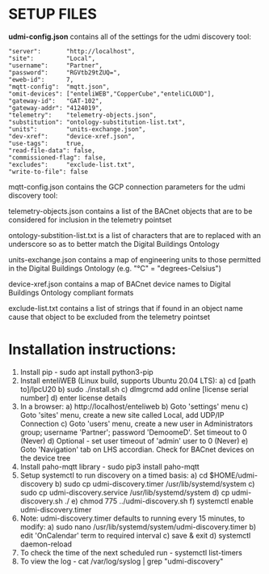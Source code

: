 SETUP FILES
===========

**udmi-config.json** contains all of the settings for the udmi discovery tool:

    "server":       "http://localhost",
    "site":         "Local",
    "username":     "Partner",
    "password":     "RGVtb29tZUQ=",
    "eweb-id":      7,
    "mqtt-config":  "mqtt.json",
    "omit-devices": ["enteliWEB","CopperCube","enteliCLOUD"],
    "gateway-id":   "GAT-102",
    "gateway-addr": "4124019",
    "telemetry":    "telemetry-objects.json",
    "substitution": "ontology-substitution-list.txt",
    "units":        "units-exchange.json",
    "dev-xref":     "device-xref.json",
    "use-tags":     true,
    "read-file-data": false,
    "commissioned-flag": false,
    "excludes":     "exclude-list.txt",
    "write-to-file": false

mqtt-config.json contains the GCP connection parameters for the udmi discovery tool:


telemetry-objects.json contains a list of the BACnet objects that are to be considered for inclusion in the telemetry pointset


ontology-substition-list.txt is a list of characters that are to replaced with an underscore so as to better match the Digital Buildings Ontology


units-exchange.json contains a map of engineering units to those permitted in the Digital Buildings Ontology (e.g. "°C" = "degrees-Celsius")


device-xref.json contains a map of BACnet device names to Digital Buildings Ontology compliant formats


exclude-list.txt contains a list of strings that if found in an object name cause that object to be excluded from the telemetry pointset


Installation instructions:
==========================

1) Install pip - sudo apt install python3-pip
2) Install enteliWEB (Linux build, supports Ubuntu 20.04 LTS):
    a) cd [path to]/lpcU20
    b) sudo ./install.sh
    c) dlmgrcmd add online [license serial number]
    d) enter license details
2) In a browser:
    a) http://localhost/enteliweb
    b) Goto 'settings' menu
    c) Goto 'sites' menu, create a new site called Local, add UDP/IP Connection
    c) Goto 'users' menu, create a new user in Administrators group; username 'Partner'; password 'DemoomeD'. Set timeout to 0 (Never)
    d) Optional - set user timeout of 'admin' user to 0 (Never)
    e) Goto 'Navigation' tab on LHS accordian. Check for BACnet devices on the device tree
3) Install paho-mqtt library - sudo pip3 install paho-mqtt
4) Setup systemctl to run discovery on a timed basis:
    a) cd $HOME/udmi-discovery
    b) sudo cp udmi-discovery.timer /usr/lib/systemd/system
    c) sudo cp udmi-discovery.service /usr/lib/systemd/system
    d) cp udmi-discovery.sh ./
    e) chmod 775 ../udmi-discovery.sh
    f) systemctl enable udmi-discovery.timer
6) Note: udmi-discovery.timer defaults to running every 15 minutes, to modify:
    a) sudo nano /usr/lib/systemd/system/udmi-discovery.timer
    b) edit 'OnCalendar' term to required interval
    c) save & exit
    d) systemctl daemon-reload
7) To check the time of the next scheduled run - systemctl list-timers
8) To view the log - cat /var/log/syslog | grep "udmi-discovery"

    

